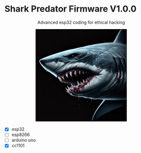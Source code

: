# Shark Predator Firmware V1.0.0
<p align="center">Advanced esp32 coding for ethical hacking</p>

<p align="center">
  <img src="SharkLOGO.jpg" alt="Hungry Shark" width="300"/>
</p>

- [x] esp32
- [ ] esp8266
- [ ] arduino uno
- [x] cc1101
